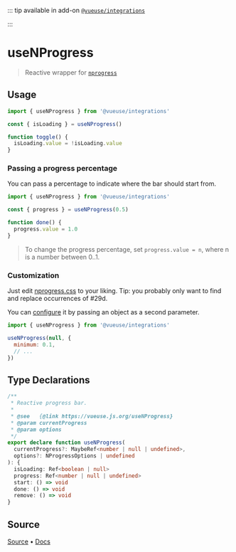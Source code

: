<!--DEMO_STARTS--><!--DEMO_ENDS-->

<!--HEAD_STARTS-->
::: tip
available in add-on [`@vueuse/integrations`](/?path=/story/integrations--readme)


:::

<!--HEAD_ENDS-->


# useNProgress

> Reactive wrapper for [`nprogress`](https://github.com/rstacruz/nprogress)

## Usage

```js {6}
import { useNProgress } from '@vueuse/integrations'

const { isLoading } = useNProgress()

function toggle() {
  isLoading.value = !isLoading.value
}
```

### Passing a progress percentage

You can pass a percentage to indicate where the bar should start from.

```js {3}
import { useNProgress } from '@vueuse/integrations'

const { progress } = useNProgress(0.5)

function done() {
  progress.value = 1.0
}
```

> To change the progress percentage, set `progress.value = n`, where n is a number between 0..1.

### Customization

Just edit [nprogress.css](http://ricostacruz.com/nprogress/nprogress.css) to your liking. Tip: you probably only want to find and replace occurrences of #29d.

You can [configure](https://github.com/rstacruz/nprogress#configuration) it by passing an object as a second parameter.

```js {4}
import { useNProgress } from '@vueuse/integrations'

useNProgress(null, {
  minimum: 0.1,
  // ...
})
```


<!--FOOTER_STARTS-->
## Type Declarations

```typescript
/**
 * Reactive progress bar.
 *
 * @see   {@link https://vueuse.js.org/useNProgress}
 * @param currentProgress
 * @param options
 */
export declare function useNProgress(
  currentProgress?: MaybeRef<number | null | undefined>,
  options?: NProgressOptions | undefined
): {
  isLoading: Ref<boolean | null>
  progress: Ref<number | null | undefined>
  start: () => void
  done: () => void
  remove: () => void
}
```

## Source

[Source](https://github.com/antfu/vueuse/blob/master/packages/integrations/useNProgress/index.ts) • [Docs](https://github.com/antfu/vueuse/blob/master/packages/integrations/useNProgress/index.md)


<!--FOOTER_ENDS-->